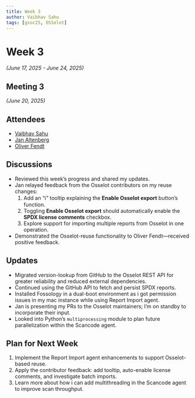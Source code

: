 ```yaml
---
title: Week 3
author: Vaibhav Sahu
tags: [gsoc25, OSSelot]
---
```


<!--
SPDX-License-Identifier: CC-BY-SA-4.0
SPDX-FileCopyrightText: 2025 Vaibhav Sahu <sahusv4527@gmail.com>
-->

# Week 3

_(June 17, 2025 - June 24, 2025)_

## Meeting 3

_(June 20, 2025)_

## Attendees

- [Vaibhav Sahu](https://github.com/Vaibhavsahu2810)
- [Jan Altenberg](https://github.com/JanAltenberg)
- [Oliver Fendt](https://github.com/OliverFendt)

## Discussions

- Reviewed this week’s progress and shared my updates.
- Jan relayed feedback from the Osselot contributors on my reuse changes:
  1. Add an “ℹ️” tooltip explaining the **Enable Osselot export** button’s function.
  2. Toggling **Enable Osselot export** should automatically enable the **SPDX license comments** checkbox.
  3. Explore support for importing multiple reports from Osselot in one operation.
- Demonstrated the Osselot-reuse functionality to Oliver Fendt—received positive feedback.

## Updates

- Migrated version-lookup from GitHub to the Osselot REST API for greater reliability and reduced external dependencies.
- Continued using the GitHub API to fetch and persist SPDX reports.
- Installed Fossology in a dual-boot environment as i got permission issues in my mac instance while using Report Import agent.
- Jan is presenting my PRs to the Osselot maintainers; I’m on standby to incorporate their input.
- Looked into Python’s `multiprocessing` module to plan future parallelization within the Scancode agent.

## Plan for Next Week

1. Implement the Report Import agent enhancements to support Osselot-based reuse.
2. Apply the contributor feedback: add tooltip, auto-enable license comments, and investigate batch imports.
3. Learn more about how i can add multithreading in the Scancode agent to improve scan throughput.
